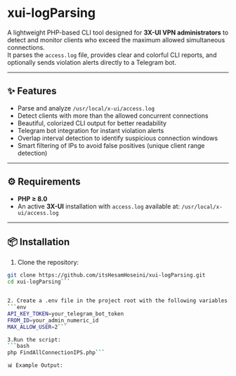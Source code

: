 # xui-logParsing

A lightweight PHP-based CLI tool designed for **3X-UI VPN administrators** to detect and monitor clients who exceed the maximum allowed simultaneous connections.  
It parses the `access.log` file, provides clear and colorful CLI reports, and optionally sends violation alerts directly to a Telegram bot.

---

## ✨ Features
- Parse and analyze `/usr/local/x-ui/access.log`
- Detect clients with more than the allowed concurrent connections
- Beautiful, colorized CLI output for better readability
- Telegram bot integration for instant violation alerts
- Overlap interval detection to identify suspicious connection windows
- Smart filtering of IPs to avoid false positives (unique client range detection)

---

## ⚙️ Requirements
- **PHP ≥ 8.0**
- An active **3X-UI** installation with `access.log` available at:
`/usr/local/x-ui/access.log`


---

## 📦 Installation
1. Clone the repository:
 ```bash
 git clone https://github.com/itsHesamHoseini/xui-logParsing.git
 cd xui-logParsing```


2. Create a .env file in the project root with the following variables:
```env
API_KEY_TOKEN=your_telegram_bot_token
FROM_ID=your_admin_numeric_id
MAX_ALLOW_USER=2```

3.Run the script:
```bash
php FindAllConnectionIPS.php```

📊 Example Output:
